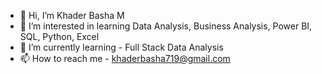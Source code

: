 - 👋 Hi, I’m Khader Basha M
- 👀 I’m interested in learning Data Analysis, Business Analysis, Power BI, SQL, Python, Excel
- 🌱 I’m currently learning - Full Stack Data Analysis
- 📫 How to reach me - khaderbasha719@gmail.com

<!---
Khader719/Khader719 is a ✨ special ✨ repository because its `README.md` (this file) appears on your GitHub profile.
You can click the Preview link to take a look at your changes.
--->
